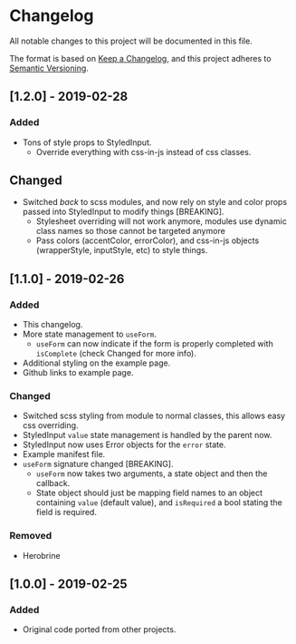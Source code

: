 # Changelog

All notable changes to this project will be documented in this file.

The format is based on [Keep a Changelog](https://keepachangelog.com/en/1.0.0/),
and this project adheres to [Semantic Versioning](https://semver.org/spec/v2.0.0.html).

## [1.2.0] - 2019-02-28
### Added
- Tons of style props to StyledInput.
  - Override everything with css-in-js instead of css classes.
## Changed
- Switched _back_ to scss modules, and now rely on style and color props passed into StyledInput to modify things [BREAKING].
  - Stylesheet overriding will not work anymore, modules use dynamic class names so those cannot be targeted anymore
  - Pass colors (accentColor, errorColor), and css-in-js objects (wrapperStyle, inputStyle, etc) to style things.

## [1.1.0] - 2019-02-26
### Added
- This changelog.
- More state management to `useForm`.
  - `useForm` can now indicate if the form is properly completed with `isComplete` (check Changed for more info).
- Additional styling on the example page.
- Github links to example page.
### Changed
- Switched scss styling from module to normal classes, this allows easy css overriding.
- StyledInput `value` state management is handled by the parent now.
- StyledInput now uses Error objects for the `error` state.
- Example manifest file.
- `useForm` signature changed [BREAKING].
  - `useForm` now takes two arguments, a state object and then the callback.
  - State object should just be mapping field names to an object containing `value` (default value), and `isRequired` a bool stating the field is required.
### Removed
- Herobrine

## [1.0.0] - 2019-02-25
### Added
- Original code ported from other projects.